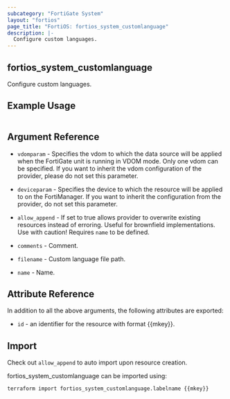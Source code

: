 ```yaml
---
subcategory: "FortiGate System"
layout: "fortios"
page_title: "FortiOS: fortios_system_customlanguage"
description: |-
  Configure custom languages.
---
```


## fortios_system_customlanguage
Configure custom languages.

## Example Usage

```hcl

```

## Argument Reference
* `vdomparam` - Specifies the vdom to which the data source will be applied when the FortiGate unit is running in VDOM mode. Only one vdom can be specified. If you want to inherit the vdom configuration of the provider, please do not set this parameter.
* `deviceparam` - Specifies the device to which the resource will be applied to on the FortiManager. If you want to inherit the configuration from the provider, do not set this parameter.
* `allow_append` - If set to true allows provider to overwrite existing resources instead of erroring. Useful for brownfield implementations. Use with caution! Requires `name` to be defined.

* `comments` - Comment.
* `filename` - Custom language file path.
* `name` - Name.

## Attribute Reference

In addition to all the above arguments, the following attributes are exported:
* `id` - an identifier for the resource with format {{mkey}}.

## Import

Check out `allow_append` to auto import upon resource creation.

fortios_system_customlanguage can be imported using:
```sh
terraform import fortios_system_customlanguage.labelname {{mkey}}
```
